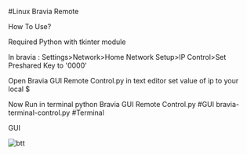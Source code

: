 #Linux Bravia Remote 

How To Use?

Required
Python with tkinter module 


In bravia :
Settings>Network>Home Network Setup>IP Control>Set Preshared Key to '0000'

Open Bravia GUI Remote Control.py in text editor set value of ip to your local $

Now Run in terminal 
python Bravia GUI Remote Control.py #GUI
bravia-terminal-control.py #Terminal

GUI

![btt](https://user-images.githubusercontent.com/12981490/31248724-65acd188-aa32-11e7-9b20-d69cba2c521c.png)


